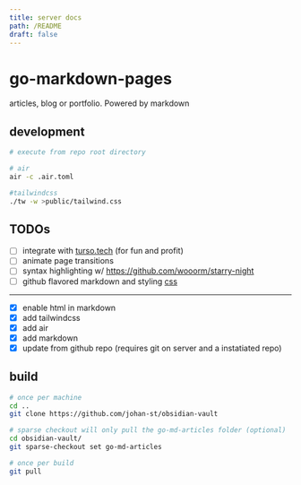 ```yaml
---
title: server docs
path: /README
draft: false
---
```


# go-markdown-pages
articles, blog or portfolio. Powered by markdown


## development
```bash
# execute from repo root directory

# air
air -c .air.toml

#tailwindcss
./tw -w >public/tailwind.css
```

## TODOs

- [ ] integrate with [turso.tech](https://turso.tech) (for fun and profit)
- [ ] animate page transitions
- [ ] syntax highlighting w/ https://github.com/wooorm/starry-night
- [ ] github flavored markdown and styling [css](https://github.com/sindresorhus/github-markdown-css)
--- 
- [x] enable html in markdown
- [x] add tailwindcss
- [x] add air
- [x] add markdown
- [x] update from github repo (requires git on server and a instatiated repo)

## build
```bash
# once per machine
cd ..
git clone https://github.com/johan-st/obsidian-vault

# sparse checkout will only pull the go-md-articles folder (optional)
cd obsidian-vault/
git sparse-checkout set go-md-articles

# once per build
git pull